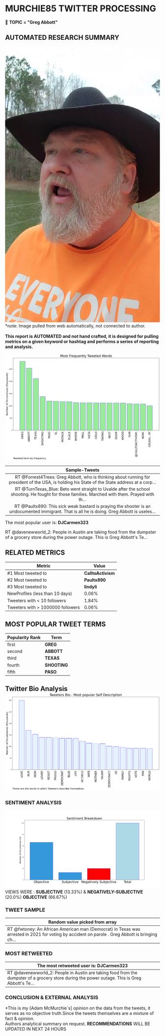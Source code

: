 # MURCHIE85 TWITTER PROCESSING 
&#x1F34E; **TOPIC = "Greg Abbott"**

## AUTOMATED RESEARCH SUMMARY

![image](assets/2023-02-16hashtagImage.png)*note: Image pulled from web automatically, not connected to author.
<br></br>
<b> This report is AUTOMATED and not hand crafted, it is designed for pulling metrics on a given keyword or hashtag and performs a series of reporting and analysis.</b>



![image](assets/2023-02-16TWEETS.png)



|                **Sample-Tweets**        |
| :-------------: |
| RT @Forrest4Trees: Greg Abbott, who is thinking about running for president of the USA, is holding his State of the State address at a corp… |
| RT @TurnTexas_Blue: Beto went straight to Uvalde after the school shooting. He fought for those families. Marched with them. Prayed with th… |
| RT @Paultx890: This sick weak bastard is praying the shooter is an undocumented immigrant.  That is all he is doing.  Greg Abbott is useles… |

The most popular user is: **DJCarmen323**
<div class="alert alert-block alert-danger"> RT @davenewworld_2: People in Austin are taking food from the dumpster of a grocery store during the power outage. This is Greg Abbott's Te…</div>

## RELATED METRICS<br>
| Metric | Value |
| ------------- | ------------- |
| #1 Most tweeted to  | **CalltoActivism** |
| #2 Most tweeted to  | **Paultx890** |
| #3 Most tweeted to  | **lindyli** |
| NewProfiles (less than 10 days) | 0.06%  |
| Tweeters with < 10 followers  | 1.84%|
| Tweeters with > 1000000 followers  | 0.06%  |



## MOST POPULAR TWEET TERMS 


| Popularity Rank  | Term |
| ------------- | ------------- |
| first  | **GREG**  |
| second  | **ABBOTT**  |
| third  | **TEXAS** |
| fourth  | **SHOOTING**  |
| fifth  | **PASO**  |


## Twitter Bio Analysis![image](assets/2023-02-16BIO.png)
### SENTIMENT ANALYSIS
![image](assets/2023-02-16sentiment.png)
VIEWS WERE : **SUBJECTIVE**  (13.33%) & **NEGATIVELY-SUBJECTIVE** (20.0%) **OBJECTIVE** (66.67%)

### TWEET SAMPLE 
| Random value picked from array |
| ------------- |
|RT @fwtoney: An African American man (Democrat) in Texas was arrested in 2021 for voting by accident on parole . Greg Abbott is bringing ch… |

### MOST RETWEETED 

| The most retweeted user is: **DJCarmen323**  |
| ------------- |
| RT @davenewworld_2: People in Austin are taking food from the dumpster of a grocery store during the power outage. This is Greg Abbott's Te… |

### CONCLUSION & EXTERNAL ANALYSIS

*This is my [Adam McMurchie`s] opinion on the data from the tweets, it serves as no objective truth.Since the tweets themselves are a mixture of fact & opinion.<br>
Authors analytical summary on request.
**RECOMMENDATIONS** WILL BE UPDATED IN NEXT  24 HOURS <br>